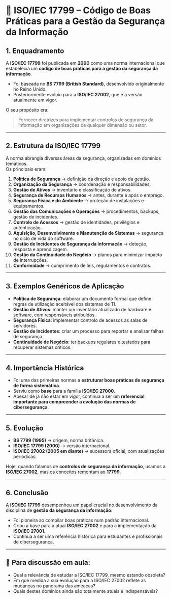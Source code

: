# 📘 ISO/IEC 17799 – Código de Boas Práticas para a Gestão da Segurança da Informação

## 1. Enquadramento
A **ISO/IEC 17799** foi publicada em **2000** como uma norma internacional que estabelecia um **código de boas práticas para a gestão da segurança da informação**.  

- Foi baseada no **BS 7799 (British Standard)**, desenvolvido originalmente no Reino Unido.  
- Posteriormente evoluiu para a **ISO/IEC 27002**, que é a versão atualmente em vigor.  

O seu propósito era:  
> Fornecer diretrizes para implementar controlos de segurança da informação em organizações de qualquer dimensão ou setor.  

---

## 2. Estrutura da ISO/IEC 17799
A norma abrangia diversas áreas da segurança, organizadas em domínios temáticos.  
Os principais eram:

1. **Política de Segurança** → definição da direção e apoio da gestão.  
2. **Organização da Segurança** → coordenação e responsabilidades.  
3. **Gestão de Ativos** → inventário e classificação de ativos.  
4. **Segurança de Recursos Humanos** → antes, durante e após o emprego.  
5. **Segurança Física e do Ambiente** → proteção de instalações e equipamentos.  
6. **Gestão das Comunicações e Operações** → procedimentos, backups, gestão de incidentes.  
7. **Controlo de Acessos** → gestão de identidades, privilégios e autenticação.  
8. **Aquisição, Desenvolvimento e Manutenção de Sistemas** → segurança no ciclo de vida do software.  
9. **Gestão de Incidentes de Segurança da Informação** → deteção, resposta e aprendizagem.  
10. **Gestão da Continuidade do Negócio** → planos para minimizar impacto de interrupções.  
11. **Conformidade** → cumprimento de leis, regulamentos e contratos.  

---

## 3. Exemplos Genéricos de Aplicação
- **Política de Segurança**: elaborar um documento formal que define regras de utilização aceitável dos sistemas de TI.  
- **Gestão de Ativos**: manter um inventário atualizado de hardware e software, com responsáveis atribuídos.  
- **Segurança Física**: implementar controlo de acessos às salas de servidores.  
- **Gestão de Incidentes**: criar um processo para reportar e analisar falhas de segurança.  
- **Continuidade de Negócio**: ter backups regulares e testados para recuperar sistemas críticos.  

---

## 4. Importância Histórica
- Foi uma das primeiras normas a **estruturar boas práticas de segurança de forma sistemática**.  
- Serviu como **base** para a família **ISO/IEC 27000**.  
- Apesar de já não estar em vigor, continua a ser um **referencial importante para compreender a evolução das normas de cibersegurança**.  

---

## 5. Evolução
- **BS 7799 (1995)** → origem, norma britânica.  
- **ISO/IEC 17799 (2000)** → versão internacional.  
- **ISO/IEC 27002 (2005 em diante)** → sucessora oficial, com atualizações periódicas.  

Hoje, quando falamos de **controlos de segurança da informação**, usamos a **ISO/IEC 27002**, mas os conceitos remontam ao **17799**.  

---

## 6. Conclusão
A **ISO/IEC 17799** desempenhou um papel crucial no desenvolvimento da disciplina de **gestão da segurança da informação**:  
- Foi pioneira ao compilar boas práticas num padrão internacional.  
- Criou a base para a atual **ISO/IEC 27002** e para a implementação da **ISO/IEC 27001**.  
- Continua a ser uma referência histórica para estudantes e profissionais de cibersegurança.  

---

## 📌 Para discussão em aula:
- Qual a relevância de estudar a ISO/IEC 17799, mesmo estando obsoleta?  
- Em que medida a sua evolução para a ISO/IEC 27002 reflete as mudanças no panorama das ameaças?  
- Quais destes domínios ainda são totalmente atuais e indispensáveis?  

